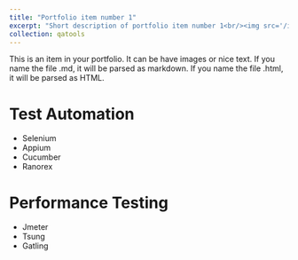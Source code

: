 ```yaml
---
title: "Portfolio item number 1"
excerpt: "Short description of portfolio item number 1<br/><img src='/images/500x300.png'>"
collection: qatools
---
```


This is an item in your portfolio. It can be have images or nice text. If you name the file .md, it will be parsed as markdown. If you name the file .html, it will be parsed as HTML. 

# Test Automation
  * Selenium
  * Appium
  * Cucumber
  * Ranorex

# Performance Testing
  * Jmeter
  * Tsung
  * Gatling
  